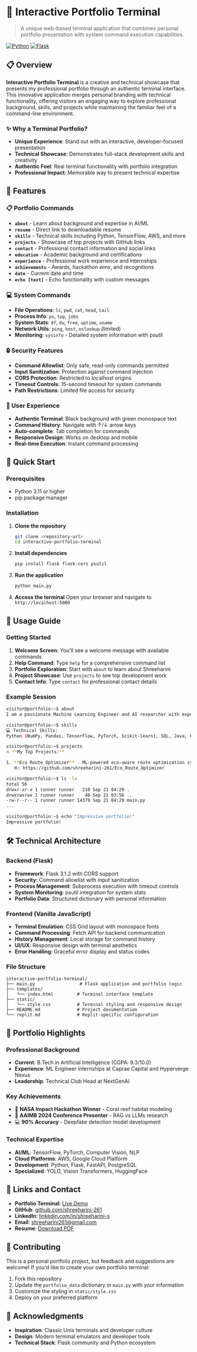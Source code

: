 # 🚀 Interactive Portfolio Terminal

> A unique web-based terminal application that combines personal portfolio presentation with system command execution capabilities.

[![Python](https://img.shields.io/badge/Python-3.11+-blue.svg)](https://python.org)
[![Flask](https://img.shields.io/badge/Flask-3.1.2-green.svg)](https://flask.palletsprojects.com/)


## 📋 Overview

**Interactive Portfolio Terminal** is a creative and technical showcase that presents my professional portfolio through an authentic terminal interface. This innovative application merges personal branding with technical functionality, offering visitors an engaging way to explore professional background, skills, and projects while maintaining the familiar feel of a command-line environment.

### ✨ Why a Terminal Portfolio?

- **Unique Experience**: Stand out with an interactive, developer-focused presentation
- **Technical Showcase**: Demonstrates full-stack development skills and creativity
- **Authentic Feel**: Real terminal functionality with portfolio integration
- **Professional Impact**: Memorable way to present technical expertise

## 🌟 Features

### 📋 Portfolio Commands
- **`about`** - Learn about background and expertise in AI/ML
- **`resume`** - Direct link to downloadable resume
- **`skills`** - Technical skills including Python, TensorFlow, AWS, and more
- **`projects`** - Showcase of top projects with GitHub links
- **`contact`** - Professional contact information and social links
- **`education`** - Academic background and certifications
- **`experience`** - Professional work experience and internships
- **`achievements`** - Awards, hackathon wins, and recognitions
- **`date`** - Current date and time
- **`echo [text]`** - Echo functionality with custom messages

### 💻 System Commands
- **File Operations**: `ls`, `pwd`, `cat`, `head`, `tail`
- **Process Info**: `ps`, `top`, `jobs`
- **System Stats**: `df`, `du`, `free`, `uptime`, `uname`
- **Network Utils**: `ping`, `host`, `nslookup` (limited)
- **Monitoring**: `sysinfo` - Detailed system information with psutil

### 🔒 Security Features
- **Command Allowlist**: Only safe, read-only commands permitted
- **Input Sanitization**: Protection against command injection
- **CORS Protection**: Restricted to localhost origins
- **Timeout Controls**: 15-second timeout for system commands
- **Path Restrictions**: Limited file access for security

### 🎨 User Experience
- **Authentic Terminal**: Black background with green monospace text
- **Command History**: Navigate with ↑/↓ arrow keys
- **Auto-complete**: Tab completion for commands
- **Responsive Design**: Works on desktop and mobile
- **Real-time Execution**: Instant command processing

## 🚀 Quick Start

### Prerequisites
- Python 3.11 or higher
- pip package manager

### Installation

1. **Clone the repository**
   ```bash
   git clone <repository-url>
   cd interactive-portfolio-terminal
   ```

2. **Install dependencies**
   ```bash
   pip install flask flask-cors psutil
   ```

3. **Run the application**
   ```bash
   python main.py
   ```

4. **Access the terminal**
   Open your browser and navigate to `http://localhost:5000`


## 📖 Usage Guide

### Getting Started
1. **Welcome Screen**: You'll see a welcome message with available commands
2. **Help Command**: Type `help` for a comprehensive command list
3. **Portfolio Exploration**: Start with `about` to learn about Shreeharini
4. **Project Showcase**: Use `projects` to see top development work
5. **Contact Info**: Type `contact` for professional contact details

### Example Session
```bash
visitor@portfolio:~$ about
I am a passionate Machine Learning Engineer and AI researcher with expertise in computer vision, NLP, and full-stack development...

visitor@portfolio:~$ skills
💻 Technical Skills:
Python (NumPy, Pandas, TensorFlow, PyTorch, Scikit-learn), SQL, Java, Flask, FastAPI, OpenCV, YOLO, Vision Transformers...

visitor@portfolio:~$ projects
🔥 **My Top Projects:**

1. **Eco Route Optimizer** - ML-powered eco-aware route optimization system using Google Cloud APIs
   🌐: https://github.com/shreeharini-261/Eco_Route_Optimizer

visitor@portfolio:~$ ls -la
total 56
drwxr-xr-x 1 runner runner   210 Sep 21 04:29 .
drwxrwxrwx 1 runner runner    46 Sep 21 03:56 ..
-rw-r--r-- 1 runner runner 14379 Sep 21 04:29 main.py
...

visitor@portfolio:~$ echo "Impressive portfolio!"
Impressive portfolio!
```

## 🛠️ Technical Architecture

### Backend (Flask)
- **Framework**: Flask 3.1.2 with CORS support
- **Security**: Command allowlist with input sanitization
- **Process Management**: Subprocess execution with timeout controls
- **System Monitoring**: psutil integration for system stats
- **Portfolio Data**: Structured dictionary with personal information

### Frontend (Vanilla JavaScript)
- **Terminal Emulation**: CSS Grid layout with monospace fonts
- **Command Processing**: Fetch API for backend communication
- **History Management**: Local storage for command history
- **UI/UX**: Responsive design with terminal aesthetics
- **Error Handling**: Graceful error display and status codes

### File Structure
```
interactive-portfolio-terminal/
├── main.py                 # Flask application and portfolio logic
├── templates/
│   └── index.html         # Terminal interface template
├── static/
│   └── style.css          # Terminal styling and responsive design
├── README.md              # Project documentation
└── replit.md              # Replit-specific configuration
```

## 🎯 Portfolio Highlights

### Professional Background
- **Current**: B.Tech in Artificial Intelligence (CGPA: 9.3/10.0)
- **Experience**: ML Engineer internships at Caprae Capital and Hyperverge Nexus
- **Leadership**: Technical Club Head at NextGenAI

### Key Achievements
- 🥇 **NASA Impact Hackathon Winner** - Coral reef habitat modeling
- 🎤 **AAIMB 2024 Conference Presenter** - RAG vs LLMs research
- 💻 **90% Accuracy** - Deepfake detection model development

### Technical Expertise
- **AI/ML**: TensorFlow, PyTorch, Computer Vision, NLP
- **Cloud Platforms**: AWS, Google Cloud Platform
- **Development**: Python, Flask, FastAPI, PostgreSQL
- **Specialized**: YOLO, Vision Transformers, HuggingFace

## 🔗 Links and Contact

- **Portfolio Terminal**: [Live Demo](your-replit-url)
- **GitHub**: [github.com/shreeharini-261](https://github.com/shreeharini-261)
- **LinkedIn**: [linkedin.com/in/shreeharini-s](https://linkedin.com/in/shreeharini-s)
- **Email**: shreeharini261@gmail.com
- **Resume**: [Download PDF](https://drive.google.com/file/d/1VX4AFT_gJGYr4WUpj6tzu7sa9qMnjOe3/view?usp=sharing)

## 🤝 Contributing

This is a personal portfolio project, but feedback and suggestions are welcome! If you'd like to create your own portfolio terminal:

1. Fork this repository
2. Update the `portfolio_data` dictionary in `main.py` with your information
3. Customize the styling in `static/style.css`
4. Deploy on your preferred platform

## 🙏 Acknowledgments

- **Inspiration**: Classic Unix terminals and developer culture
- **Design**: Modern terminal emulators and developer tools
- **Technical Stack**: Flask community and Python ecosystem
